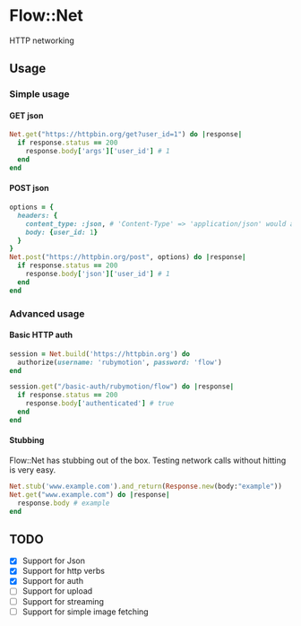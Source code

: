 # Flow::Net

HTTP networking

## Usage

### Simple usage

#### GET json

```ruby
Net.get("https://httpbin.org/get?user_id=1") do |response|
  if response.status == 200
    response.body['args']['user_id'] # 1
  end
end
```

#### POST json

```ruby
options = {
  headers: {
    content_type: :json, # 'Content-Type' => 'application/json' would also be valid
    body: {user_id: 1}
  }
}
Net.post("https://httpbin.org/post", options) do |response|
  if response.status == 200
    response.body['json']['user_id'] # 1
  end
end
```

### Advanced usage

#### Basic HTTP auth

```ruby
session = Net.build('https://httpbin.org') do
  authorize(username: 'rubymotion', password: 'flow')
end

session.get("/basic-auth/rubymotion/flow") do |response|
  if response.status == 200
    response.body['authenticated'] # true
  end
end
```

#### Stubbing

Flow::Net has stubbing out of the box. Testing network calls without hitting
is very easy.

```ruby
Net.stub('www.example.com').and_return(Response.new(body:"example"))
Net.get("www.example.com") do |response|
  response.body # example
end
```

## TODO

* [x] Support for Json
* [x] Support for http verbs
* [x] Support for auth
* [ ] Support for upload
* [ ] Support for streaming
* [ ] Support for simple image fetching
